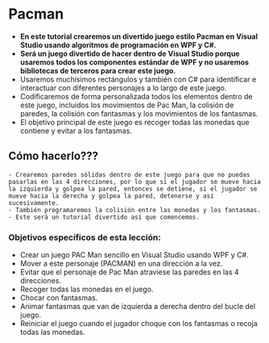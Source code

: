 # Pacman

- **En este tutorial crearemos un divertido juego estilo Pacman en Visual Studio usando algoritmos de programación en WPF y C#.**
- **Será un juego divertido de hacer dentro de Visual Studio porque usaremos todos los componentes estándar de WPF y no usaremos bibliotecas de terceros para crear este juego.** 
- Usaremos muchísimos rectángulos y también con C# para identificar e interactuar con diferentes personajes a lo largo de este juego.
- Codificaremos de forma personalizada todos los elementos dentro de este juego, incluidos los movimientos de Pac Man, la colisión de paredes, la colisión con fantasmas y los movimientos de los fantasmas. 
- El objetivo principal de este juego es recoger todas las monedas que contiene y evitar a los fantasmas.

## Cómo hacerlo???

```
- Crearemos paredes sólidas dentro de este juego para que no puedas pasarlas en las 4 direcciones, por lo que si el jugador se mueve hacia la izquierda y golpea la pared, entonces se detiene, si el jugador se mueve hacia la derecha y golpea la pared, detenerse y así sucesivamente.
- También programaremos la colisión entre las monedas y los fantasmas.
- Este será un tutorial divertido así que comencemos.
```

### Objetivos específicos de esta lección:

- Crear un juego PAC Man sencillo en Visual Studio usando WPF y C#.
- Mover a este personaje (PACMAN) en una dirección a la vez.
- Evitar que el personaje de Pac Man atraviese las paredes en las 4 direcciones.
- Recoger todas las monedas en el juego.
- Chocar con fantasmas.
- Animar fantasmas que van de izquierda a derecha dentro del bucle del juego.
- Reiniciar el juego cuando el jugador choque con los fantasmas o recoja todas las monedas.
